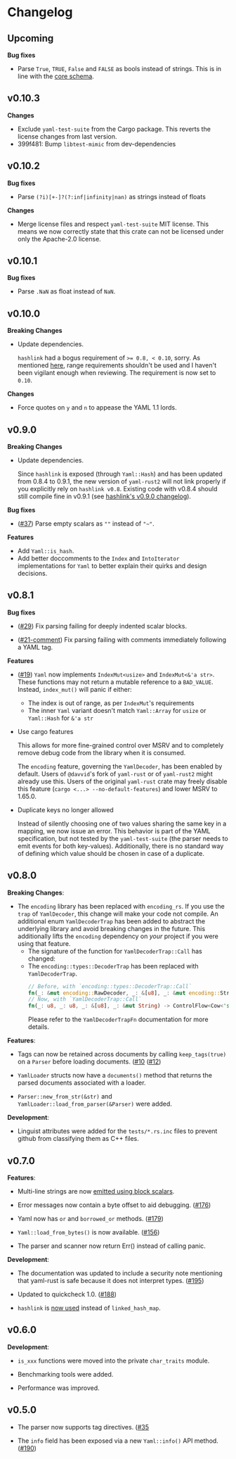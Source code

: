 # Changelog

## Upcoming

**Bug fixes**
- Parse `True`, `TRUE`, `False` and `FALSE` as bools instead of strings.
  This is in line with the [core
  schema](https://yaml.org/spec/1.2.2/#core-schema).

## v0.10.3

**Changes**

- Exclude `yaml-test-suite` from the Cargo package.
  This reverts the license changes from last version.
- 399f481: Bump `libtest-mimic` from dev-dependencies

## v0.10.2

**Bug fixes**
- Parse `(?i)[+-]?(?:inf|infinity|nan)` as strings instead of floats

**Changes**
- Merge license files and respect `yaml-test-suite`  MIT license. This means we
  now correctly state that this crate can not be licensed under only the
  Apache-2.0 license.

## v0.10.1

**Bug fixes**
- Parse `.NaN` as float instead of `NaN`.

## v0.10.0

**Breaking Changes**
- Update dependencies.

  `hashlink` had a bogus requirement of `>= 0.8, < 0.10`, sorry. As mentioned
  [here](https://github.com/Ethiraric/yaml-rust2/issues/33#issuecomment-2227455469),
  range requirements shouldn't be used and I haven't been vigilant enough when
  reviewing. The requirement is now set to `0.10`.

**Changes**
- Force quotes on `y` and `n` to appease the YAML 1.1 lords.

## v0.9.0

**Breaking Changes**
- Update dependencies.

  Since `hashlink` is exposed (through `Yaml::Hash`) and has been updated from
  0.8.4 to 0.9.1, the new version of `yaml-rust2` will not link properly if you
  explicitly rely on `hashlink v0.8`.
  Existing code with v0.8.4 should still compile fine in v0.9.1 (see
  [hashlink's v0.9.0
  changelog](https://github.com/kyren/hashlink/releases/tag/v0.9.0)).

**Bug fixes**
- ([#37](https://github.com/Ethiraric/yaml-rust2/pull/37))
  Parse empty scalars as `""` instead of `"~"`.

**Features**
- Add `Yaml::is_hash`.
- Add better doccomments to the `Index` and `IntoIterator` implementations for
  `Yaml` to better explain their quirks and design decisions.

## v0.8.1

**Bug fixes**
- ([#29](https://github.com/Ethiraric/yaml-rust2/issues/29)) Fix parsing
  failing for deeply indented scalar blocks.

- ([#21-comment](https://github.com/Ethiraric/yaml-rust2/issues/21#issuecomment-2053513507))
  Fix parsing failing with comments immediately following a YAML tag.

**Features**

- ([#19](https://github.com/Ethiraric/yaml-rust2/pull/19)) `Yaml` now
  implements `IndexMut<usize>` and `IndexMut<&'a str>`. These functions may not
  return a mutable reference to a `BAD_VALUE`. Instead, `index_mut()` will
  panic if either:
  * The index is out of range, as per `IndexMut`'s requirements
  * The inner `Yaml` variant doesn't match `Yaml::Array` for `usize` or
    `Yaml::Hash` for `&'a str`

- Use cargo features

  This allows for more fine-grained control over MSRV and to completely remove
  debug code from the library when it is consumed.

  The `encoding` feature, governing the `YamlDecoder`, has been enabled by
  default. Users of `@davvid`'s fork of `yaml-rust` or of `yaml-rust2` might
  already use this. Users of the original `yaml-rust` crate may freely disable
  this feature (`cargo <...> --no-default-features`) and lower MSRV to 1.65.0.

- Duplicate keys no longer allowed

  Instead of silently choosing one of two values sharing the same key in a
  mapping, we now issue an error. This behavior is part of the YAML
  specification, but not tested by the `yaml-test-suite` (the parser needs to
  emit events for both key-values). Additionally, there is no standard way of
  defining which value should be chosen in case of a duplicate.

## v0.8.0

**Breaking Changes**:

- The `encoding` library has been replaced with `encoding_rs`. If you use the
`trap` of `YamlDecoder`, this change will make your code not compile.
An additional enum `YamlDecoderTrap` has been added to abstract the
underlying library and avoid breaking changes in the future. This
additionally lifts the `encoding` dependency on _your_ project if you were
using that feature.
  - The signature of the function for `YamlDecoderTrap::Call` has changed:
  - The `encoding::types::DecoderTrap` has been replaced with `YamlDecoderTrap`.
    ```rust
    // Before, with `encoding::types::DecoderTrap::Call`
    fn(_: &mut encoding::RawDecoder, _: &[u8], _: &mut encoding::StringWriter) -> bool;
    // Now, with `YamlDecoderTrap::Call`
    fn(_: u8, _: u8, _: &[u8], _: &mut String) -> ControlFlow<Cow<'static str>>;
    ```
    Please refer to the `YamlDecoderTrapFn` documentation for more details.

**Features**:

- Tags can now be retained across documents by calling `keep_tags(true)` on a
`Parser` before loading documents.
([#10](https://github.com/Ethiraric/yaml-rust2/issues/10)
([#12](https://github.com/Ethiraric/yaml-rust2/pull/12))

- `YamlLoader` structs now have a `documents()` method that returns the parsed
documents associated with a loader.

- `Parser::new_from_str(&str)` and `YamlLoader::load_from_parser(&Parser)` were added.

**Development**:

- Linguist attributes were added for the `tests/*.rs.inc` files to prevent github from
classifying them as C++ files.

## v0.7.0

**Features**:

- Multi-line strings are now
[emitted using block scalars](https://github.com/chyh1990/yaml-rust/pull/136).

- Error messages now contain a byte offset to aid debugging.
([#176](https://github.com/chyh1990/yaml-rust/pull/176))

- Yaml now has `or` and `borrowed_or` methods.
([#179](https://github.com/chyh1990/yaml-rust/pull/179))

- `Yaml::load_from_bytes()` is now available.
([#156](https://github.com/chyh1990/yaml-rust/pull/156))

- The parser and scanner now return Err() instead of calling panic.

**Development**:

- The documentation was updated to include a security note mentioning that
yaml-rust is safe because it does not interpret types.
([#195](https://github.com/chyh1990/yaml-rust/pull/195))

- Updated to quickcheck 1.0.
([#188](https://github.com/chyh1990/yaml-rust/pull/188))

- `hashlink` is [now used](https://github.com/chyh1990/yaml-rust/pull/157)
instead of `linked_hash_map`.

## v0.6.0

**Development**:

- `is_xxx` functions were moved into the private `char_traits` module.

- Benchmarking tools were added.

- Performance was improved.

## v0.5.0

- The parser now supports tag directives.
([#35](https://github.com/chyh1990/yaml-rust/issues/35)

- The `info` field has been exposed via a new `Yaml::info()` API method.
([#190](https://github.com/chyh1990/yaml-rust/pull/190))
